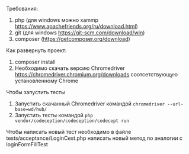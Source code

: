 Требования:
1. php (для windows можно xammp https://www.apachefriends.org/ru/download.html)
2. git (для windows https://git-scm.com/download/win)
3. composer (https://getcomposer.org/download)

Как развернуть проект:
1. composer install
2. Необходимо скачать версию Chromedriver https://chromedriver.chromium.org/downloads соотсетствующую установленному Chrome  

Чтобы запустить тесты
1. Запустить скачанный Chromedriver командой `chromedriver --url-base=wd/hub/`
2. Запустить тесты командой `php vendor/codeception/codeception/codecept run`  

Чтобы написать новый тест необходимо в файле tests/acceptance/LoginCest.php написать
новый метод по аналогии с loginFormFillTest